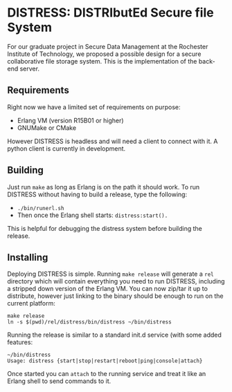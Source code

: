 # DISTRESS: DISTRIbutEd Secure file System #

For our graduate project in Secure Data Management at the Rochester Institute
of Technology, we proposed a possible design for a secure collaborative 
file storage system. This is the implementation of the back-end server.

## Requirements ##

Right now we have a limited set of requirements on purpose:

* Erlang VM (version R15B01 or higher)
* GNUMake or CMake

However DISTRESS is headless and will need a client to connect with it. A 
python client is currently in development.


## Building ##

Just run `make` as long as Erlang is on the path it should work. To run DISTRESS
without having to build a release, type the following:

* `./bin/runerl.sh`
* Then once the Erlang shell starts: `distress:start().`

This is helpful for debugging the distress system before building the release.


## Installing ##

Deploying DISTRESS is simple. Running `make release` will generate a `rel` 
directory which will contain everything you need to run DISTRESS, including a
stripped down version of the Erlang VM. You can now zip/tar it up to distribute,
however just linking to the binary should be enough to run on the current 
platform:

```
make release
ln -s $(pwd)/rel/distress/bin/distress ~/bin/distress
```

Running the release is similar to a standard init.d service (with some added
features:

```
~/bin/distress
Usage: distress {start|stop|restart|reboot|ping|console|attach}
```

Once started you can `attach` to the running service and treat it like an
Erlang shell to send commands to it.

